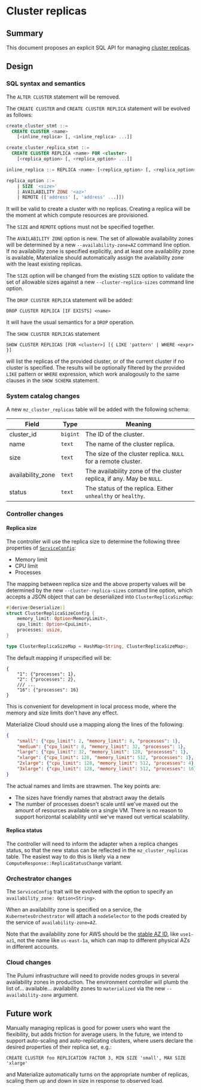 # Cluster replicas

## Summary

This document proposes an explicit SQL API for managing
[cluster replicas](../platform/ux.md#cluster-replica).

## Design

### SQL syntax and semantics

The `ALTER CLUSTER` statement will be removed.

The `CREATE CLUSTER` and `CREATE CLUSTER REPLICA` statement will be evolved as
follows:

```sql
create_cluster_stmt ::=
  CREATE CLUSTER <name>
    [<inline_replica> [, <inline_replica> ...]]

create_cluster_replica_stmt ::=
  CREATE CLUSTER REPLICA <name> FOR <cluster>
    [<replica_option> [, <replica_option> ...]]

inline_replica ::= REPLICA <name> [<replica_option> [, <replica_option> ...]]

replica_option ::=
    | SIZE '<size>'
    | AVAILABILITY ZONE '<az>'
    | REMOTE (['address' [, 'address' ...]])
```

It will be valid to create a cluster with no replicas. Creating a replica will
be the moment at which compute resources are provisioned.

The `SIZE` and `REMOTE` options must not be specified together.

The `AVAILABILITY ZONE` option is new. The set of allowable availability zones
will be determined by a new `--availability-zone=AZ` command line option.
If no availability zone is specified explicitly, and at least one availability
zone is available, Materialize should automatically assign the availability
zone with the least existing replicas.

The `SIZE` option will be changed from the existing `SIZE` option to validate
the set of allowable sizes against a new `--cluster-replica-sizes`
command line option.

The `DROP CLUSTER REPLICA` statement will be added:

```
DROP CLUSTER REPLICA [IF EXISTS] <name>
```

It will have the usual semantics for a `DROP` operation.

The `SHOW CLUSTER REPLICAS` statement

```
SHOW CLUSTER REPLICAS [FOR <cluster>] [{ LIKE 'pattern' | WHERE <expr> }]
```

will list the replicas of the provided cluster, or of the current cluster if no
cluster is specified. The results will be optionally filtered by the provided
`LIKE` pattern or `WHERE` expression, which work analogously to the same clauses
in the `SHOW SCHEMA` statement.

### System catalog changes

A new `mz_cluster_replicas` table will be added with the following schema:

Field             | Type      | Meaning
------------------|-----------|--------
cluster_id        | `bigint`  | The ID of the cluster.
name              | `text`    | The name of the cluster replica.
size              | `text`    | The size of the cluster replica. `NULL` for a remote cluster.
availability_zone | `text`    | The availability zone of the cluster replica, if any. May be `NULL`.
status            | `text`    | The status of the replica. Either `unhealthy` or `healthy`.

### Controller changes

#### Replica size

The controller will use the replica size to determine the following three
properties of [`ServiceConfig`](https://dev.materialize.com/api/rust/mz_orchestrator/struct.ServiceConfig.html#fields):

  * Memory limit
  * CPU limit
  * Processes

The mapping between replica size and the above property values will be
determined by the new `--cluster-replica-sizes` comand line option, which
accepts a JSON object that can be deserialized into `ClusterReplicaSizeMap`:

```rust
#[derive(Deserialize)]
struct ClusterReplicaSizeConfig {
    memory_limit: Option<MemoryLimit>,
    cpu_limit: Option<CpuLimit>,
    processes: usize,
}

type ClusterReplicaSizeMap = HashMap<String, ClusterReplicaSizeMap>;
```

The default mapping if unspecified will be:

```jsonc
{
    "1": {"processes": 1},
    "2": {"processes": 2},
    /// ...
    "16": {"processes": 16}
}
```

This is convenient for development in local process mode, where the memory and
size limits don't have any effect.

Materialize Cloud should use a mapping along the lines of the following:

```json
{
    "small": {"cpu_limit": 2, "memory_limit": 8, "processes": 1},
    "medium": {"cpu_limit": 8, "memory_limit": 32, "processes": 1},
    "large": {"cpu_limit": 32, "memory_limit": 128, "processes": 1},
    "xlarge": {"cpu_limit": 128, "memory_limit": 512, "processes": 1},
    "2xlarge": {"cpu_limit": 128, "memory_limit": 512, "processes": 4},
    "3xlarge": {"cpu_limit": 128, "memory_limit": 512, "processes": 16},
}
```

The actual names and limits are strawmen. The key points are:

  * The sizes have friendly names that abstract away the details
  * The number of processes doesn't scale until we've maxed out the amount of
    resources available on a single VM. There is no reason to support horizontal
    scalability until we've maxed out vertical scalability.

#### Replica status

The controller will need to inform the adapter when a replica changes status, so
that the new status can be reflected in the `mz_cluster_replicas` table. The
easiest way to do this is likely via a new
`ComputeResponse::ReplicaStatusChange` variant.

### Orchestrator changes

The `ServiceConfig` trait will be evolved with the option to specify an
`availability_zone: Option<String>`.

When an availability zone is specified on a service, the
`KubernetesOrchestrator` will attach a `nodeSelector` to the pods created by the
service of `availability-zone=AZ`.

Note that the availability zone for AWS should be the
[stable AZ ID](https://docs.aws.amazon.com/ram/latest/userguide/working-with-az-ids.html),
like `use1-az1`, not the name like `us-east-1a`, which can map to different
physical AZs in different accounts.

### Cloud changes

The Pulumi infrastructure will need to provide nodes groups in several
availability zones in production. The environment controller will plumb
the list of... available... availability zones to `materialized` via the
new `--availability-zone` argument.

## Future work

Manually managing replicas is good for power users who want the flexibility, but
adds friction for average users. In the future, we intend to support
auto-scaling and auto-replicating clusters, where users declare the desired
properties of their replica set, e.g.:

```
CREATE CLUSTER foo REPLICATION FACTOR 3, MIN SIZE 'small', MAX SIZE 'xlarge'
```

and Materialize automatically turns on the appropriate number of replicas,
scaling them up and down in size in response to observed load.
